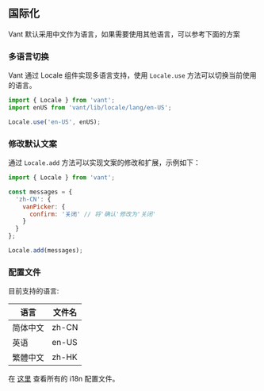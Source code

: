 ## 国际化
Vant 默认采用中文作为语言，如果需要使用其他语言，可以参考下面的方案

### 多语言切换
Vant 通过 Locale 组件实现多语言支持，使用 `Locale.use` 方法可以切换当前使用的语言。

```js
import { Locale } from 'vant';
import enUS from 'vant/lib/locale/lang/en-US';

Locale.use('en-US', enUS);
```

### 修改默认文案
通过 `Locale.add` 方法可以实现文案的修改和扩展，示例如下：

```js
import { Locale } from 'vant';

const messages = {
  'zh-CN': {
    vanPicker: {
      confirm: '关闭' // 将'确认'修改为'关闭'
    }
  }
};

Locale.add(messages);
```

### 配置文件

目前支持的语言:

| 语言 | 文件名 |
|------|------|
| 简体中文 | zh-CN |
| 英语 | en-US |
| 繁體中文 | zh-HK |

在 [这里](https://github.com/youzan/vant/tree/dev/packages/locale/lang) 查看所有的 i18n 配置文件。
